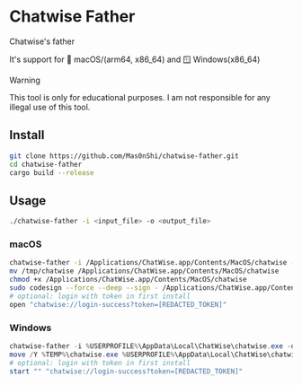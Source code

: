 # Chatwise Father

Chatwise's father

It's support for 🍎 macOS/(arm64, x86_64) and 🪟 Windows(x86_64)

> [!WARNING]
> This tool is only for educational purposes. I am not responsible for any illegal use of this tool.

## Install

```bash
git clone https://github.com/Mas0nShi/chatwise-father.git
cd chatwise-father
cargo build --release
```

## Usage

```bash
./chatwise-father -i <input_file> -o <output_file>
```

### macOS

```bash
chatwise-father -i /Applications/ChatWise.app/Contents/MacOS/chatwise -o /tmp/chatwise
mv /tmp/chatwise /Applications/ChatWise.app/Contents/MacOS/chatwise
chmod +x /Applications/ChatWise.app/Contents/MacOS/chatwise
sudo codesign --force --deep --sign - /Applications/ChatWise.app/Contents/MacOS/chatwise
# optional: login with token in first install
open "chatwise://login-success?token=[REDACTED_TOKEN]"
```

### Windows

```powershell
chatwise-father -i %USERPROFILE%\AppData\Local\ChatWise\chatwise.exe -o %TEMP%\chatwise.exe
move /Y %TEMP%\chatwise.exe %USERPROFILE%\AppData\Local\ChatWise\chatwise.exe
# optional: login with token in first install
start "" "chatwise://login-success?token=[REDACTED_TOKEN]"
```

